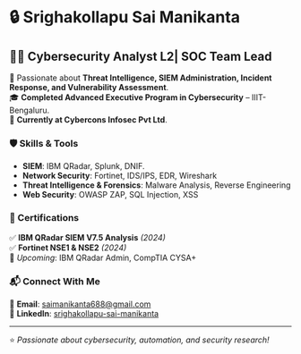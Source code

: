 # 🔒 Srighakollapu Sai Manikanta  

## 👨‍💻 Cybersecurity Analyst L2| SOC Team Lead  

🚀 Passionate about **Threat Intelligence, SIEM Administration, Incident Response, and Vulnerability Assessment**.  
🎓 **Completed Advanced Executive Program in Cybersecurity** – IIIT-Bengaluru.  
🏢 **Currently at Cybercons Infosec Pvt Ltd**.  

### 🛡️ Skills & Tools  
- **SIEM**: IBM QRadar, Splunk,  DNIF.
- **Network Security**: Fortinet, IDS/IPS, EDR, Wireshark  
- **Threat Intelligence & Forensics**: Malware Analysis, Reverse Engineering  
- **Web Security**: OWASP ZAP, SQL Injection, XSS  

### 📜 Certifications  
✅ **IBM QRadar SIEM V7.5 Analysis** *(2024)*  
✅ **Fortinet NSE1 & NSE2** *(2024)*  
🎯 *Upcoming*: IBM QRadar Admin, CompTIA CYSA+  

### 📬 Connect With Me  
📩 **Email**: [saimanikanta688@gmail.com](mailto:saimanikanta688@gmail.com)  
💼 **LinkedIn**: [srighakollapu-sai-manikanta](https://www.linkedin.com/in/srighakollapu-sai-manikanta-422793266)  

---
⭐ *Passionate about cybersecurity, automation, and security research!*  
